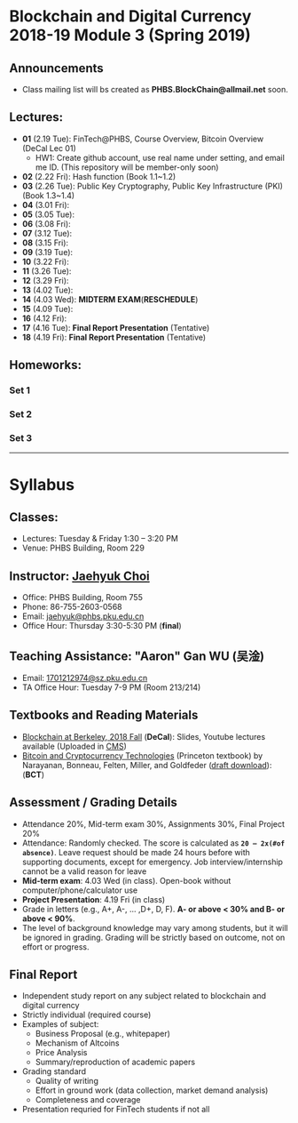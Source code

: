 # Blockchain and Digital Currency 2018-19 Module 3 (Spring 2019)

## Announcements
* Class mailing list will bs created as __PHBS.BlockChain@allmail.net__ soon.

## Lectures: 
* __01__ (2.19 Tue): FinTech@PHBS, Course Overview, Bitcoin Overview (DeCal Lec 01)
  * HW1: Create github account, use real name under setting, and email me ID. (This repository will be member-only soon)
* __02__ (2.22 Fri): Hash function (Book 1.1~1.2) 
* __03__ (2.26 Tue): Public Key Cryptography, Public Key Infrastructure (PKI) (Book 1.3~1.4)
* __04__ (3.01 Fri): 
* __05__ (3.05 Tue):
* __06__ (3.08 Fri):
* __07__ (3.12 Tue): 
* __08__ (3.15 Fri):
* __09__ (3.19 Tue):
* __10__ (3.22 Fri):
* __11__ (3.26 Tue): 
* __12__ (3.29 Fri):
* __13__ (4.02 Tue):
* __14__ (4.03 Wed): __MIDTERM EXAM__(__RESCHEDULE__)
* __15__ (4.09 Tue):
* __16__ (4.12 Fri):
* __17__ (4.16 Tue): __Final Report Presentation__ (Tentative)
* __18__ (4.19 Fri): __Final Report Presentation__ (Tentative)

## Homeworks: 
### __Set 1__ 
### __Set 2__ 
### __Set 3__ 

***
# Syllabus

## Classes:
* Lectures: Tuesday & Friday 1:30 – 3:20 PM
* Venue: PHBS Building, Room 229

## Instructor: [Jaehyuk Choi](http://www.jaehyukchoi.net/phbs_en)
* Office: PHBS Building, Room 755
* Phone: 86-755-2603-0568
* Email: jaehyuk@phbs.pku.edu.cn
* Office Hour: Thursday 3:30-5:30 PM (__final__)

## Teaching Assistance: "Aaron" Gan WU (吴淦)
* Email: 1701212974@sz.pku.edu.cn
* TA Office Hour: Tuesday 7-9 PM (Room 213/214)

## Textbooks and Reading Materials
* [Blockchain at Berkeley, 2018 Fall](https://blockchain.berkeley.edu/courses/fall-2018-fundamentals-decal/) (__DeCal__): Slides, Youtube lectures available (Uploaded in [CMS](http://cms.phbs.pku.edu.cn/claroline/document/document.php?cidReset=true&cidReq=FIN533))
* [Bitcoin and Cryptocurrency Technologies](http://bitcoinbook.cs.princeton.edu/) (Princeton textbook) by Narayanan, Bonneau, Felten, Miller, and Goldfeder ([draft download](https://d28rh4a8wq0iu5.cloudfront.net/bitcointech/readings/princeton_bitcoin_book.pdf)): (__BCT__)

## Assessment / Grading Details
* Attendance 20%, Mid-term exam 30%, Assignments 30%, Final Project 20%
* Attendance: Randomly checked. The score is calculated as __`20 – 2x(#of absence)`__. Leave request should be made 24 hours before with supporting documents, except for emergency. Job interview/internship cannot be a valid reason for leave
* __Mid-term exam__: 4.03 Wed (in class). Open-book without computer/phone/calculator use
* __Project Presentation__: 4.19 Fri (in class)
* Grade in letters (e.g., A+, A-, ... ,D+, D, F). __A- or above < 30% and B- or above < 90%__.
* The level of background knowledge may vary among students, but it will be ignored in grading. Grading will be strictly based on outcome, not on effort or progress.

## Final Report
* Independent study report on any subject related to blockchain and digital currency
* Strictly individual (required course)
* Examples of subject:
  * Business Proposal (e.g., whitepaper)
  * Mechanism of Altcoins
  * Price Analysis 
  * Summary/reproduction of academic papers
* Grading standard
  * Quality of writing
  * Effort in ground work (data collection, market demand analysis)
  * Completeness and coverage
* Presentation requried for FinTech students if not all
